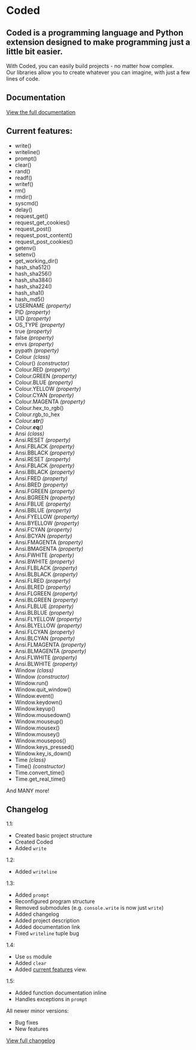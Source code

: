 # **Coded**

## Coded is a programming language and Python extension designed to make programming just a little bit easier.

With Coded, you can easily build projects - no matter how complex.  
Our libraries allow you to create whatever you can imagine, with just a few lines of code.

## Documentation

[View the full documentation](https://github.com/dylanopen/coded.py)

## Current features:

* write()
* writeline()
* prompt()
* clear()
* rand()
* readf()
* writef()
* rm()
* rmdir()
* syscmd()
* delay()
* request_get()
* request_get_cookies()
* request_post()
* request_post_content()
* request_post_cookies()
* getenv()
* setenv()
* get_working_dir()
* hash_sha512()
* hash_sha256()
* hash_sha384()
* hash_sha224()
* hash_sha1()
* hash_md5()
* USERNAME *(property)*
* PID *(property)*
* UID *(property)*
* OS_TYPE *(property)*
* true *(property)*
* false *(property)*
* envs *(property)*
* pypath *(property)*
* Colour *(class)*
* Colour() *(constructor)*
* Colour.RED *(property)*
* Colour.GREEN *(property)*
* Colour.BLUE *(property)*
* Colour.YELLOW *(property)*
* Colour.CYAN *(property)*
* Colour.MAGENTA *(property)*
* Colour.hex_to_rgb()
* Colour.rgb_to_hex
* *Colour.__str__()*
* *Colour.__eq__()*
* Ansi *(class)*
* Ansi.RESET *(property)*
* Ansi.FBLACK *(property)*
* Ansi.BBLACK *(property)*
* Ansi.RESET *(property)*
* Ansi.FBLACK *(property)*
* Ansi.BBLACK *(property)*
* Ansi.FRED *(property)*
* Ansi.BRED *(property)*
* Ansi.FGREEN *(property)*
* Ansi.BGREEN *(property)*
* Ansi.FBLUE *(property)*
* Ansi.BBLUE *(property)*
* Ansi.FYELLOW *(property)*
* Ansi.BYELLOW *(property)*
* Ansi.FCYAN *(property)*
* Ansi.BCYAN *(property)*
* Ansi.FMAGENTA *(property)*
* Ansi.BMAGENTA *(property)*
* Ansi.FWHITE *(property)*
* Ansi.BWHITE *(property)*
* Ansi.FLBLACK *(property)*
* Ansi.BLBLACK *(property)*
* Ansi.FLRED *(property)*
* Ansi.BLRED *(property)*
* Ansi.FLGREEN *(property)*
* Ansi.BLGREEN *(property)*
* Ansi.FLBLUE *(property)*
* Ansi.BLBLUE *(property)*
* Ansi.FLYELLOW *(property)*
* Ansi.BLYELLOW *(property)*
* Ansi.FLCYAN *(property)*
* Ansi.BLCYAN *(property)*
* Ansi.FLMAGENTA *(property)*
* Ansi.BLMAGENTA *(property)*
* Ansi.FLWHITE *(property)*
* Ansi.BLWHITE *(property)*
* Window *(class)*
* Window *(constructor)*
* Window.run()
* Window.quit_window()
* Window.event()
* Window.keydown()
* Window.keyup()
* Window.mousedown()
* Window.mouseup()
* Window.mousex()
* Window.mousey()
* Window.mousepos()
* Window.keys_pressed()
* Window.key_is_down()
* Time *(class)*
* Time() *(constructor)*
* Time.convert_time()
* Time.get_real_time()

And MANY more!

## Changelog

1.1:

* Created basic project structure
* Created Coded
* Added `write`

1.2:

* Added `writeline`

1.3:

* Added `prompt`
* Reconfigured program structure
* Removed submodules (e.g. `console.write` is now just `write`)
* Added changelog
* Added project description
* Added documentation link
* Fixed `writeline` tuple bug

1.4:

* Use `os` module
* Added `clear`
* Added [current features](#current-features) view.

1.5:

* Added function documentation inline
* Handles exceptions in `prompt`

All newer minor versions:

* Bug fixes
* New features

[View full changelog](https://github.com/dylanopen/coded.py)
